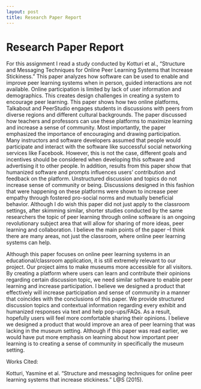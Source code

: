 ```yaml
---
layout: post
title: Research Paper Report
---
```


# Research Paper Report 

For this assignment I read a study conducted by Kotturi et al., “Structure and Messaging Techniques for Online Peer Learning Systems that Increase Stickiness.” This paper analyzes how software can be used to enable and improve peer learning systems when in person, guided interactions are not available. Online participation is limited by lack of user information and demographics. This creates design challenges in creating a system to encourage peer learning. This paper shows how two online platforms, Talkabout and PeerStudio engages students in discussions with peers from diverse regions and different cultural backgrounds. The paper discussed how teachers and professors can use these platforms to maximize learning and increase a sense of community. Most importantly, the paper emphasized the importance of encouraging and drawing participation. Many instructors and software developers assumed that people would participate and interact with the software like successful social networking services like Facebook. However, this is not the case, different goals and incentives should be considered when developing this software and advertising it to other people. In addition, results from this paper show that humanized software and prompts influences users’ contribution and feedback on the platform. Unstructured discussion and topics do not increase sense of community or being. Discussions designed in this fashion that were happening on these platforms were shown to increase peer empathy through fostered pro-social norms and mutually beneficial behavior. Although I do wish this paper did not just apply to the classroom settings, after skimming similar, shorter studies conducted by the same researchers the topic of peer learning through online software is an ongoing revolutionary subject area that will allow for sharing of more ideas, peer learning and collaboration. I believe the main points of the paper –I think there are many areas, not just the classroom, where online peer learning systems can help. 

Although this paper focuses on online peer learning systems in an educational/classroom application, it is still extremely relevant to our project. Our project aims to make museums more accessible for all visitors. By creating a platform where users can learn and contribute their opinions regarding certain discussion topic, we need similar software to enable peer learning and increase participation. I believe we designed a product that effectively will increase participation and sense of community in a manner that coincides with the conclusions of this paper. We provide structured discussion topics and contextual information regarding every exhibit and humanized responses via text and help pop-ups/FAQs. As a result, hopefully users will feel more comfortable sharing their opinions. I believe we designed a product that would improve an area of peer learning that was lacking in the museum setting. Although if this paper was read earlier, we would have put more emphasis on learning about how important peer learning is to creating a sense of community in specifically the museum setting. 

Works Cited: 

Kotturi, Yasmine et al. “Structure and messaging techniques for online peer learning systems that increase stickiness.” L@S (2015).

